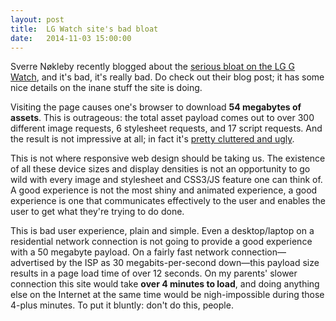 ```yaml
---
layout: post
title:  LG Watch site's bad bloat
date:   2014-11-03 15:00:00
---
```


Sverre Nøkleby recently blogged about the [serious bloat on the LG G Watch](http://perf.fail/post/101500047374/lg-g-watch-site-delivers-an-images-gone-wrong-54mb-rwd), and it's bad, it's really bad. Do check out their blog post; it has some nice details on the inane stuff the site is doing.

Visiting the page causes one's browser to download **54 megabytes of assets**. This is outrageous: the total asset payload comes out to over 300 different image requests, 6 stylesheet requests, and 17 script requests. And the result is not impressive at all; in fact it's [pretty cluttered and ugly](https://twitter.com/Esherido/status/528997423729737728).

This is not where responsive web design should be taking us. The existence of all these device sizes and display densities is not an opportunity to go wild with every image and stylesheet and CSS3/JS feature one can think of. A good experience is not the most shiny and animated experience, a good experience is one that communicates effectively to the user and enables the user to get what they're trying to do done.

This is bad user experience, plain and simple. Even a desktop/laptop on a residential network connection is not going to provide a good experience with a 50 megabyte payload. On a fairly fast network connection—advertised by the ISP as 30 megabits-per-second down—this payload size results in a page load time of over 12 seconds. On my parents' slower connection this site would take **over 4 minutes to load**, and doing anything else on the Internet at the same time would be nigh-impossible during those 4-plus minutes. To put it bluntly: don't do this, people.

